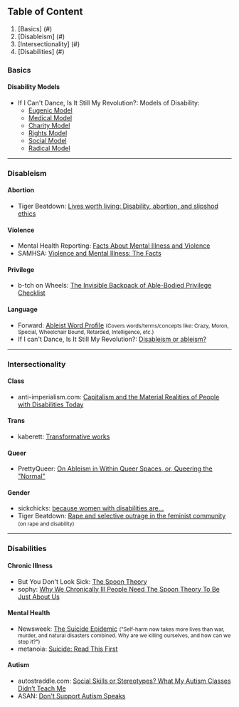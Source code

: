 ## Table of Content

1. [Basics] (#)
2. [Disableism] (#)
3. [Intersectionality] (#)
4. [Disabilities] (#)

### Basics

#### Disability Models
* If I Can't Dance, Is It Still My Revolution?: Models of Disability:
  * [Eugenic Model](http://stillmyrevolution.org/2012/01/01/eugenic-model/)
  * [Medical Model](http://stillmyrevolution.org/2012/01/01/medicalization-and-the-medical-model/)
  * [Charity Model](http://stillmyrevolution.org/2012/01/01/the-charity-model/)
  * [Rights Model](http://stillmyrevolution.org/2012/01/01/rights-model/)
  * [Social Model](http://stillmyrevolution.org/2012/01/01/social-model/)
  * [Radical Model](http://stillmyrevolution.org/2012/01/01/radical-model/)

---

### Disableism

#### Abortion
* Tiger Beatdown: [Lives worth living: Disability, abortion, and slipshod ethics](http://tigerbeatdown.com/2012/08/21/lives-worth-living-disability-abortion-and-slipshod-ethics/)

#### Violence
* Mental Health Reporting: [Facts About Mental Illness and Violence](https://depts.washington.edu/mhreport/facts_violence.php)
* SAMHSA: [Violence and Mental Illness: The Facts](http://promoteacceptance.samhsa.gov/publications/facts.aspx?printid=1)

#### Privilege
* b-tch on Wheels: [The Invisible Backpack of Able-Bodied Privilege Checklist](http://exposingableism.wordpress.com/2009/10/12/the-invisible-backpack-of-able-bodied-privilege-checklist/)

#### Language
* Forward: [Ableist Word Profile](http://disabledfeminists.com/category/ableist-word-profile/) <small>(Covers words/terms/concepts like: Crazy, Moron, Special, Wheelchair Bound, Retarded, Intelligence, etc.)</small>
* If I can't Dance, Is It Still My Revolution?: [Disableism or ableism?](http://stillmyrevolution.org/2013/01/01/disablism-or-ableism/)

---

### Intersectionality

#### Class
* anti-imperialism.com: [Capitalism and the Material Realities of People with Disabilities Today](http://anti-imperialism.com/2014/04/02/capitalism-and-the-material-realities-of-people-with-disabilities-today/)

#### Trans
* kaberett: [Transformative works](http://lashingsofgb.blogspot.co.uk/2012/10/transformative-works.html)

#### Queer
* PrettyQueer: [On Ableism in Within Queer Spaces, or, Queering the "Normal"](https://web.archive.org/web/20130924064102/http://www.prettyqueer.com/2012/12/07/on-ableism-within-queer-spaces-or-queering-the-normal/)

#### Gender
* sickchicks: [because women with disabilities are...](http://sickchicks.homestead.com/because.html)
* Tiger Beatdown: [Rape and selective outrage in the feminist community](http://tigerbeatdown.com/2012/10/08/rape-and-selective-outrage-in-the-feminist-community/) <small>(on rape and disability)</small>

---

### Disabilities

#### Chronic Illness
* But You Don't Look Sick: [The Spoon Theory](http://www.butyoudontlooksick.com/articles/written-by-christine/the-spoon-theory/)
* sophy: [Why We Chronically Ill People Need The Spoon Theory To Be Just About Us](http://sophy.livejournal.com/1184653.html)

#### Mental Health
* Newsweek: [The Suicide Epidemic](http://mag.newsweek.com/2013/05/22/why-suicide-has-become-and-epidemic-and-what-we-can-do-to-help.html) <small>("Self-harm now takes more lives than war, murder, and natural disasters combined. Why are we killing ourselves, and how can we stop it?")</small>
* metanoia: [Suicide: Read This First](http://www.metanoia.org/suicide/)

#### Autism
* autostraddle.com: [Social Skills or Stereotypes? What My Autism Classes Didn’t Teach Me](http://www.autostraddle.com/social-skills-or-stereotypes-what-my-autism-classes-didnt-teach-me-231187/)
* ASAN: [Don't Support Autism Speaks](http://autisticadvocacy.org/2014/01/2013-joint-letter-to-the-sponsors-of-autism-speaks/)
